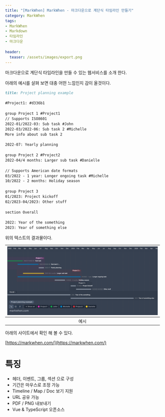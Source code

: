 ```yaml
---
title: "[MarkWhen] MarkWhen - 마크다운으로 계단식 타임라인 만들기"
category: MarkWhen
tags:
- MarkWhen
- Markdown
- 타임라인
- 마크다운

header:
  teaser: /assets/images/export.png
---
```


마크다운으로 계단식 타임라인을 만들 수 있는 웹서비스를 소개 한다.

아래의 예시를 살펴 보면 대충 어떤 느낌인지 감이 올것이다.

```markdown
title: Project planning example

#Project1: #d336b1

group Project 1 #Project1
// Supports ISO8601
2022-01/2022-03: Sub task #John
2022-03/2022-06: Sub task 2 #Michelle
More info about sub task 2

2022-07: Yearly planning

group Project 2 #Project2
2022-04/4 months: Larger sub task #Danielle

// Supports American date formats
03/2022 - 1 year: Longer ongoing task #Michelle
10/2022 - 2 months: Holiday season

group Project 3
01/2023: Project kickoff
02/2023-04/2023: Other stuff

section Overall

2022: Year of the something
2023: Year of something else
```

위의 텍스트의 결과물이다.

|![](/assets/images/export.png)|
|:---:|
|예시|

아래의 사이트에서 확인 해 볼 수 있다.

[https://markwhen.com/](https://markwhen.com/)

# 특징

* 헤더, 이벤트, 그룹, 섹션 으로 구성
* 기간은 마우스로 조정 가능
* Timeline / Map / Doc 보기 지원
* URL 공유 가능
* PDF / PNG 내보내기
* Vue & TypeScript 오픈소스

